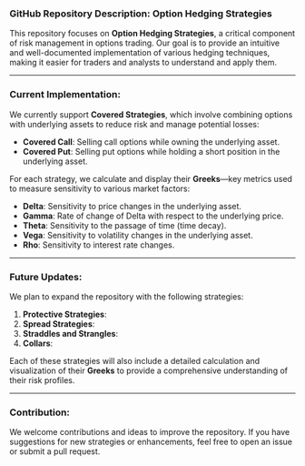 ### GitHub Repository Description: **Option Hedging Strategies**

This repository focuses on **Option Hedging Strategies**, a critical component of risk management in options trading. Our goal is to provide an intuitive and well-documented implementation of various hedging techniques, making it easier for traders and analysts to understand and apply them.

---

### Current Implementation:
We currently support **Covered Strategies**, which involve combining options with underlying assets to reduce risk and manage potential losses:
- **Covered Call**: Selling call options while owning the underlying asset.
- **Covered Put**: Selling put options while holding a short position in the underlying asset.

For each strategy, we calculate and display their **Greeks**—key metrics used to measure sensitivity to various market factors:
- **Delta**: Sensitivity to price changes in the underlying asset.
- **Gamma**: Rate of change of Delta with respect to the underlying price.
- **Theta**: Sensitivity to the passage of time (time decay).
- **Vega**: Sensitivity to volatility changes in the underlying asset.
- **Rho**: Sensitivity to interest rate changes.

---

### Future Updates:
We plan to expand the repository with the following strategies:
1. **Protective Strategies**:
2. **Spread Strategies**:
3. **Straddles and Strangles**:
4. **Collars**:

Each of these strategies will also include a detailed calculation and visualization of their **Greeks** to provide a comprehensive understanding of their risk profiles.

---

### Contribution:
We welcome contributions and ideas to improve the repository. If you have suggestions for new strategies or enhancements, feel free to open an issue or submit a pull request.
